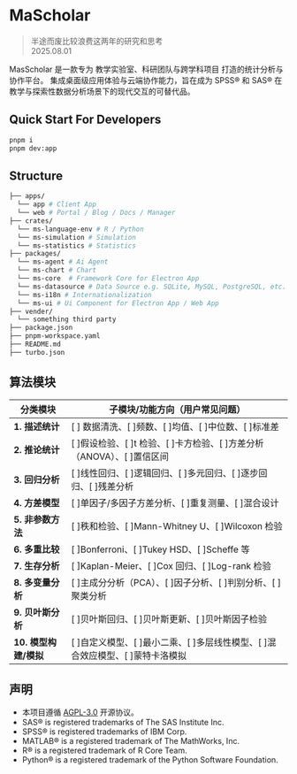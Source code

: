 # MaScholar

> 半途而废比较浪费这两年的研究和思考  
> 2025.08.01

MasScholar 是一款专为 教学实验室、科研团队与跨学科项目 打造的统计分析与协作平台。
集成桌面级应用体验与云端协作能力，旨在成为 SPSS® 和 SAS® 在教学与探索性数据分析场景下的现代交互的可替代品。

## Quick Start For Developers

```bash
pnpm i
pnpm dev:app
```

## Structure

```bash
├── apps/
  └── app # Client App
  └── web # Portal / Blog / Docs / Manager
├── crates/
  └── ms-language-env # R / Python
  └── ms-simulation # Simulation
  └── ms-statistics # Statistics
├── packages/
  └── ms-agent # Ai Agent
  └── ms-chart # Chart
  └── ms-core  # Framework Core for Electron App
  └── ms-datasource # Data Source e.g. SQLite, MySQL, PostgreSQL, etc.
  └── ms-i18n # Internationalization
  └── ms-ui # Ui Component for Electron App / Web App
├── vender/
  └── something third party
├── package.json
├── pnpm-workspace.yaml
├── README.md
├── turbo.json
```

## 算法模块

| 分类模块              | 子模块/功能方向（用户常见问题）                                               |
| --------------------- | ----------------------------------------------------------------------------- |
| **1. 描述统计**       | [ ] 数据清洗、[ ]频数、[ ]均值、[ ]中位数、[ ]标准差                          |
| **2. 推论统计**       | [ ]假设检验、[ ]t 检验、[ ]卡方检验、[ ]方差分析（ANOVA）、[ ]置信区间        |
| **3. 回归分析**       | [ ]线性回归、[ ]逻辑回归、[ ]多元回归、[ ]逐步回归、[ ]残差分析               |
| **4. 方差模型**       | [ ]单因子/多因子方差分析、[ ]重复测量、[ ]混合设计                            |
| **5. 非参数方法**     | [ ]秩和检验、[ ]Mann-Whitney U、[ ]Wilcoxon 检验                              |
| **6. 多重比较**       | [ ]Bonferroni、[ ]Tukey HSD、[ ]Scheffe 等                                    |
| **7. 生存分析**       | [ ]Kaplan-Meier、[ ]Cox 回归、[ ]Log-rank 检验                                |
| **8. 多变量分析**     | [ ]主成分分析（PCA）、[ ]因子分析、[ ]判别分析、[ ]聚类分析                   |
| **9. 贝叶斯分析**     | [ ]贝叶斯回归、[ ]贝叶斯更新、[ ]贝叶斯因子检验                               |
| **10. 模型构建/模拟** | [ ]自定义模型、[ ]最小二乘、[ ]多层线性模型、[ ]混合效应模型、[ ]蒙特卡洛模拟 |

## 声明

- 本项目遵循 [AGPL-3.0](https://www.gnu.org/licenses/agpl-3.0.html) 开源协议。
- SAS® is registered trademarks of The SAS Institute Inc.
- SPSS® is registered trademarks of IBM Corp.
- MATLAB® is a registered trademark of The MathWorks, Inc.
- R® is a registered trademark of R Core Team.
- Python® is a registered trademark of the Python Software Foundation.
